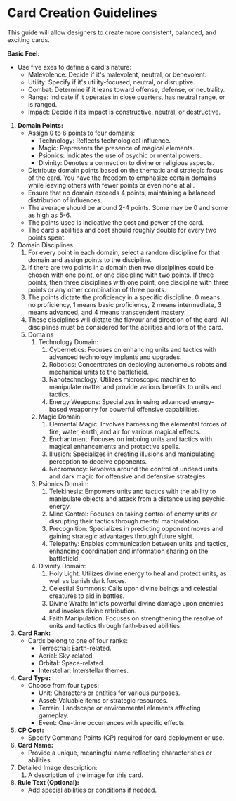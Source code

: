 # Card Creation Guidelines

This guide will allow designers to create more consistent, balanced, and exciting cards.

**Basic Feel:**

- Use five axes to define a card's nature:
    - Malevolence: Decide if it's malevolent, neutral, or benevolent.
    - Utility: Specify if it's utility-focused, neutral, or disruptive.
    - Combat: Determine if it leans toward offense, defense, or neutrality.
    - Range: Indicate if it operates in close quarters, has neutral range, or is ranged.
    - Impact: Decide if its impact is constructive, neutral, or destructive.
1. **Domain Points:**
    - Assign 0 to 6 points to four domains:
        - Technology: Reflects technological influence.
        - Magic: Represents the presence of magical elements.
        - Psionics: Indicates the use of psychic or mental powers.
        - Divinity: Denotes a connection to divine or religious aspects.
    - Distribute domain points based on the thematic and strategic focus of the card. You have the freedom to emphasize certain domains while leaving others with fewer points or even none at all.
    - Ensure that no domain exceeds 4 points, maintaining a balanced distribution of influences.
    - The average should be around 2-4 points. Some may be 0 and some as high as 5-6.
    - The points used is indicative the cost and power of the card.
    - The card's abilities and cost should roughly double for every two points spent.
2. Domain Disciplines
    1. For every point in each domain, select a random discipline for that domain and assign points to the discipline. 
    2. If there are two points in a domain then two disciplines could be chosen with one point, or one discipline with two points. If three points, then three disciplines with one point, one discipline with three points or any other combination of three points.
    3. The points dictate the proficiency in a specific discipline. 0 means no proficiency, 1 means basic proficiency, 2 means intermediate, 3 means advanced, and 4 means transcendent mastery.
    3. These disciplines will dictate the flavour and direction of the card. All disciplines must be considered for the abilities and lore of the card.
    4. Domains
        1. Technology Domain:
            1. Cybernetics: Focuses on enhancing units and tactics with advanced technology implants and upgrades.
            2. Robotics: Concentrates on deploying autonomous robots and mechanical units to the battlefield.
            3. Nanotechnology: Utilizes microscopic machines to manipulate matter and provide various benefits to units and tactics.
            4. Energy Weapons: Specializes in using advanced energy-based weaponry for powerful offensive capabilities.
        2. Magic Domain:
            1. Elemental Magic: Involves harnessing the elemental forces of fire, water, earth, and air for various magical effects.
            2. Enchantment: Focuses on imbuing units and tactics with magical enhancements and protective spells.
            3. Illusion: Specializes in creating illusions and manipulating perception to deceive opponents.
            4. Necromancy: Revolves around the control of undead units and dark magic for offensive and defensive strategies.
        3. Psionics Domain:
            1. Telekinesis: Empowers units and tactics with the ability to manipulate objects and attack from a distance using psychic energy.
            2. Mind Control: Focuses on taking control of enemy units or disrupting their tactics through mental manipulation.
            3. Precognition: Specializes in predicting opponent moves and gaining strategic advantages through future sight.
            4. Telepathy: Enables communication between units and tactics, enhancing coordination and information sharing on the battlefield.
        4. Divinity Domain:
            1. Holy Light: Utilizes divine energy to heal and protect units, as well as banish dark forces.
            2. Celestial Summons: Calls upon divine beings and celestial creatures to aid in battles.
            3. Divine Wrath: Inflicts powerful divine damage upon enemies and invokes divine retribution.
            4. Faith Manipulation: Focuses on strengthening the resolve of units and tactics through faith-based abilities.
3. **Card Rank:**
    - Cards belong to one of four ranks:
        - Terrestrial: Earth-related.
        - Aerial: Sky-related.
        - Orbital: Space-related.
        - Interstellar: Interstellar themes.
4. **Card Type:**
    - Choose from four types:
        - Unit: Characters or entities for various purposes.
        - Asset: Valuable items or strategic resources.
        - Terrain: Landscape or environmental elements affecting gameplay.
        - Event: One-time occurrences with specific effects.
5. **CP Cost:**
    - Specify Command Points (CP) required for card deployment or use.
6. **Card Name:**
    - Provide a unique, meaningful name reflecting characteristics or abilities.
7. Detailed Image description:
    1. A description of the image for this card.
8. **Rule Text (Optional):**
    - Add special abilities or conditions if needed.
